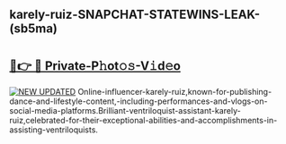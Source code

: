 ## karely-ruiz-SNAPCHAT-STATEWINS-LEAK-(sb5ma)


# <h2><a href="https://mediaupload.pro?-20M">🔗👉 🔴 Private-P𝚑ot𝚘𝚜-V𝚒d𝚎o</a></h2>

[![NEW UPDATED](https://i.imgur.com/0qMVB7G.gif)](https://mediaupload.pro?-20M)
Online-influencer-karely-ruiz,known-for-publishing-dance-and-lifestyle-content,-including-performances-and-vlogs-on-social-media-platforms.Brilliant-ventriloquist-assistant-karely-ruiz,celebrated-for-their-exceptional-abilities-and-accomplishments-in-assisting-ventriloquists.  